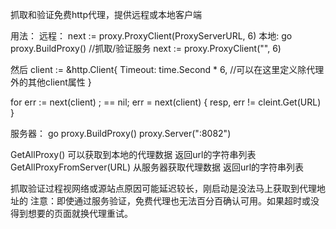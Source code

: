 抓取和验证免费http代理，提供远程或本地客户端

用法：
远程：
next := proxy.ProxyClient(ProxyServerURL, 6)
本地:
go proxy.BuildProxy() //抓取/验证服务
next := proxy.ProxyClient("", 6)

然后
client := &http.Client{
	Timeout: time.Second * 6, //可以在这里定义除代理外的其他client属性
}

for err := next(client) ; == nil; err = next(client) {
	resp, err != cleint.Get(URL)
}

服务器：
        go proxy.BuildProxy()
        proxy.Server(":8082")

GetAllProxy() 可以获取到本地的代理数据 返回url的字符串列表
GetAllProxyFromServer(URL) 从服务器获取代理数据 返回url的字符串列表

抓取验证过程视网络或源站点原因可能延迟较长，刚启动是没法马上获取到代理地址的
注意：即使通过服务验证，免费代理也无法百分百确认可用。如果超时或没得到想要的页面就换代理重试。
